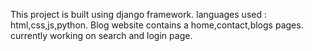 This project is built using django framework. 
languages used : html,css,js,python.
Blog website contains a home,contact,blogs pages.
currently working on search and login page.
